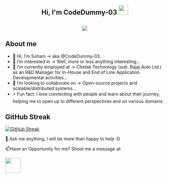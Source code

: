 <h2 align="center">Hi, I'm CodeDummy-03 <img src="https://user-images.githubusercontent.com/39955420/147578264-bae0526c-028a-49d2-8af8-d08bb4edbd2a.gif" height="30" width="30"></h2>

<h2 align="center"><img src="https://user-images.githubusercontent.com/39955420/147578199-56632b69-b3e8-4d9f-97e2-f046a1c2cba0.gif"></h2>


<h2>About me</h2>

- 👋 Hi, I’m Soham -> aka @CodeDummy-03.
- 👀 I’m interested in -> Well, more or less anything interesting... 
- 🌱 I’m currently employed at -> Chetak Technology (sub. Bajaj Auto Ltd.) as an R&D Manager for In-House and End of Line Application Developmental activities...
- 💞️ I’m looking to collaborate on -> Open-source projects and scalable/distributed systems...
- ⚡ Fun fact: I love connecting with people and learn about their journey, helping me to open up to different perspectives and on various domains.
   
<h2>GitHub Streak</h2>

[![GitHub Streak](https://github-readme-streak-stats.herokuapp.com/?user=CodeDummy-03&theme=dark&ring=FFB19A&hide_border=true&currStreakNum=F6A085&fire=F6A085&currStreakLabel=F6A085)](https://git.io/streak-stats)

💬 Ask me anything, I will be more than happy to help :D

📫Have an Opportunity for me? Shoot me a message at:

[<img src="https://user-images.githubusercontent.com/39955420/147572655-e5feabb1-2a36-467c-9906-1fc66d606b41.png" height="48" width="48">](https://www.linkedin.com/in/sohampal95/)
